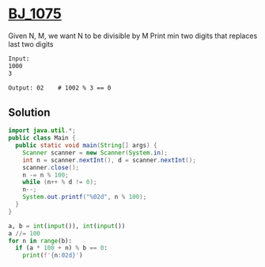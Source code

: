 # [BJ_1075](https://acmicpc.net/problem/1075)

Given N, M, we want N to be divisible by M
Print min two digits that replaces last two digits

```txt
Input:
1000
3

Output: 02    # 1002 % 3 == 0
```

## Solution

```java
import java.util.*;
public class Main {
  public static void main(String[] args) {
    Scanner scanner = new Scanner(System.in);
    int n = scanner.nextInt(), d = scanner.nextInt();
    scanner.close();
    n -= n % 100;
    while (n++ % d != 0);
    n--;
    System.out.printf("%02d", n % 100);
  }
}
```

```py
a, b = int(input()), int(input())
a //= 100
for n in range(b):
  if (a * 100 + n) % b == 0:
    print(f'{n:02d}')
```
